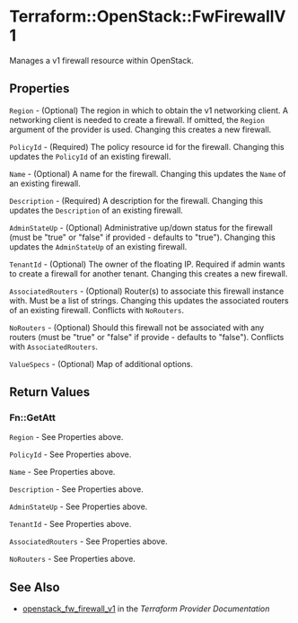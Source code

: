 # Terraform::OpenStack::FwFirewallV1

Manages a v1 firewall resource within OpenStack.

## Properties

`Region` - (Optional) The region in which to obtain the v1 networking client.
A networking client is needed to create a firewall. If omitted, the
`Region` argument of the provider is used. Changing this creates a new
firewall.

`PolicyId` - (Required) The policy resource id for the firewall. Changing
this updates the `PolicyId` of an existing firewall.

`Name` - (Optional) A name for the firewall. Changing this
updates the `Name` of an existing firewall.

`Description` - (Required) A description for the firewall. Changing this
updates the `Description` of an existing firewall.

`AdminStateUp` - (Optional) Administrative up/down status for the firewall
(must be "true" or "false" if provided - defaults to "true").
Changing this updates the `AdminStateUp` of an existing firewall.

`TenantId` - (Optional) The owner of the floating IP. Required if admin wants
to create a firewall for another tenant. Changing this creates a new
firewall.

`AssociatedRouters` - (Optional) Router(s) to associate this firewall instance
with. Must be a list of strings. Changing this updates the associated routers
of an existing firewall. Conflicts with `NoRouters`.

`NoRouters` - (Optional) Should this firewall not be associated with any routers
(must be "true" or "false" if provide - defaults to "false").
Conflicts with `AssociatedRouters`.

`ValueSpecs` - (Optional) Map of additional options.


## Return Values

### Fn::GetAtt

`Region` - See Properties above.

`PolicyId` - See Properties above.

`Name` - See Properties above.

`Description` - See Properties above.

`AdminStateUp` - See Properties above.

`TenantId` - See Properties above.

`AssociatedRouters` - See Properties above.

`NoRouters` - See Properties above.

## See Also

* [openstack_fw_firewall_v1](https://www.terraform.io/docs/providers/openstack/r/fw_firewall_v1.html) in the _Terraform Provider Documentation_